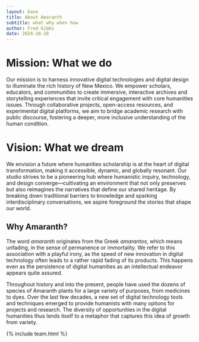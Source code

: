 ```yaml
---
layout: base
title: About Amaranth
subtitle: what why when how
author: Fred Gibbs
date: 2024-10-28
---
```


# Mission: What we do
Our mission is to harness innovative digital technologies and digital design to illuminate the rich history of New Mexico. We empower scholars, educators, and communities to create immersive, interactive archives and storytelling experiences that invite critical engagement with core humanities issues. Through collaborative projects, open-access resources, and experimental digital platforms, we aim to bridge academic research with public discourse, fostering a deeper, more inclusive understanding of the human condition.

# Vision: What we dream
We envision a future where humanities scholarship is at the heart of digital transformation, making it accessible, dynamic, and globally resonant. Our studio strives to be a pioneering hub where humanistic inquiry, technology, and design converge—cultivating an environment that not only preserves but also reimagines the narratives that define our shared heritage. By breaking down traditional barriers to knowledge and sparking interdisciplinary conversations, we aspire foreground the stories that shape our world.

## Why Amaranth?
The word _amaranth_ originates from the Greek _amarantos_, which means unfading, in the sense of permanence or immortality. We refer to this association with a playful irony, as the speed of new innovation in digital technology often leads to a rather rapid fading of its products. This happens even as the persistence of digital humanities as an intellectual endeavor appears quite assured. 

Throughout history and into the present, people have used the dozens of species of Amaranth plants for a large variety of purposes, from medicines to dyes. Over the last few decades, a new set of digital technology tools and techniques emerged to provide humanists with many options for projects and research. The diversity of opportunities in the digital humanities thus lends itself to a metaphor that captures this idea of growth from variety. 


{% include team.html %}
